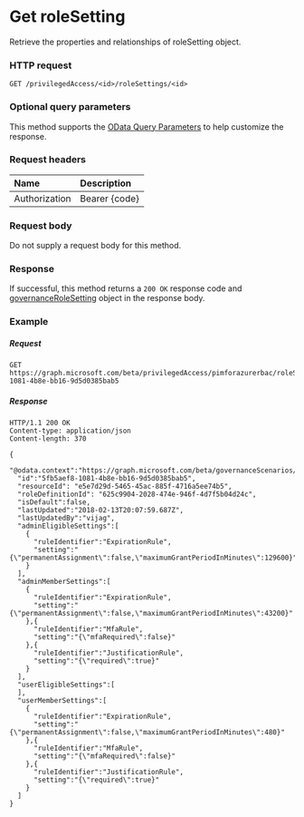 # Get roleSetting

Retrieve the properties and relationships of roleSetting object.

### HTTP request
```http
GET /privilegedAccess/<id>/roleSettings/<id>
```
### Optional query parameters
This method supports the [OData Query Parameters](http://graph.microsoft.io/docs/overview/query_parameters) to help customize the response.

### Request headers
| Name      |Description|
|:----------|:----------|
| Authorization  | Bearer {code}|

### Request body
Do not supply a request body for this method.
### Response
If successful, this method returns a `200 OK` response code and [governanceRoleSetting](../resources/governancerolesetting.md) object in the response body.
### Example
##### Request

```http
GET https://graph.microsoft.com/beta/privilegedAccess/pimforazurerbac/roleSettings/5fb5aef8-1081-4b8e-bb16-9d5d0385bab5
```
##### Response

```http
HTTP/1.1 200 OK
Content-type: application/json
Content-length: 370

{
  "@odata.context":"https://graph.microsoft.com/beta/governanceScenarios/pimforazurerbac/roleSettings$entity",
  "id":"5fb5aef8-1081-4b8e-bb16-9d5d0385bab5",
  "resourceId": "e5e7d29d-5465-45ac-885f-4716a5ee74b5",
  "roleDefinitionId": "625c9904-2028-474e-946f-4d7f5b04d24c",           
  "isDefault":false,
  "lastUpdated":"2018-02-13T20:07:59.687Z",
  "lastUpdatedBy":"vijag",
  "adminEligibleSettings":[
    {
      "ruleIdentifier":"ExpirationRule",
      "setting":"{\"permanentAssignment\":false,\"maximumGrantPeriodInMinutes\":129600}"
    }
  ],
  "adminMemberSettings":[
    {
      "ruleIdentifier":"ExpirationRule",
      "setting":"{\"permanentAssignment\":false,\"maximumGrantPeriodInMinutes\":43200}"
    },{
      "ruleIdentifier":"MfaRule",
      "setting":"{\"mfaRequired\":false}"
    },{
      "ruleIdentifier":"JustificationRule",
      "setting":"{\"required\":true}"
    }
  ],
  "userEligibleSettings":[  
  ],
  "userMemberSettings":[
    {
      "ruleIdentifier":"ExpirationRule",
      "setting":"{\"permanentAssignment\":false,\"maximumGrantPeriodInMinutes\":480}"
    },{
      "ruleIdentifier":"MfaRule",
      "setting":"{\"mfaRequired\":false}"
    },{
      "ruleIdentifier":"JustificationRule",
      "setting":"{\"required\":true}"
    }
  ]
}
```

